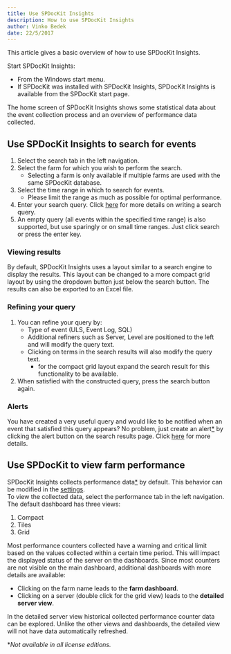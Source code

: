 ```yaml
---
title: Use SPDocKit Insights
description: How to use SPDocKit Insights
author: Vinko Bedek
date: 22/5/2017
---
```


This article gives a basic overview of how to use SPDocKit Insights.

Start SPDocKit Insights:
- From the Windows start menu.
- If SPDocKit was installed with SPDocKit Insights, SPDocKit Insights is available from the SPDocKit start page.

The home screen of SPDocKit Insights shows some statistical data about the event collection process and an overview of performance data collected.

## Use SPDocKit Insights to search for events

1. Select the search tab in the left navigation. 
2. Select the farm for which you wish to perform the search.
    - Selecting a farm is only available if multiple farms are used with the same SPDocKit database.
3. Select the time range in which to search for events.
    - Please limit the range as much as possible for optimal performance. 
4. Enter your search query. Click [here](#internal/how-to/spdockit-insights/search-query-guide/) for more details on writing a search query.
5. An empty query (all events within the specified time range) is also supported, but use sparingly or on small time ranges. Just click search or press the enter key.

### Viewing results
By default, SPDocKit Insights uses a layout similar to a search engine to display the results. This layout can be changed to a more compact grid layout by using the dropdown button just below the search button. The results can also be exported to an Excel file.

### Refining your query
1. You can refine your query by:
    - Type of event (ULS, Event Log, SQL)
    - Additional refiners such as Server, Level are positioned to the left and will modify the query text.
    - Clicking on terms in the search results will also modify the query text.
      - for the compact grid layout expand the search result for this functionality to be available.
2. When satisfied with the constructed query, press the search button again.

### Alerts
You have created a very useful query and would like to be notified when an event that satisfied this query appears? No problem, just create an alert[*](#licenseLimitations) by clicking the alert button on the search results page. Click [here](#internal/how-to/spdockit-insights/search-alerts) for more details.
        
## Use SPDocKit to view farm performance

SPDocKit Insights collects performance data[*](#licenseLimitations) by default. This behavior can be modified in the [settings](#internal/how-to/spdockit-insights/customize-settings/).  
To view the collected data, select the performance tab in the left navigation.  
The default dashboard has three views:
1. Compact
2. Tiles
3. Grid 

Most performance counters collected have a warning and critical limit based on the values collected within a certain time period. This will impact the displayed status of the server on the dashboards. Since most counters are not visible on the main dashboard, additional dashboards with more details are available:
- Clicking on the farm name leads to the **farm dashboard**.
- Clicking on a server (double click for the grid view) leads to the **detailed server view**.

In the detailed server view historical collected performance counter data can be explored. Unlike the other views and dashboards, the detailed view will not have data automatically refreshed.




<a name="licenseLimitations"></a>*_Not available in all license editions._
